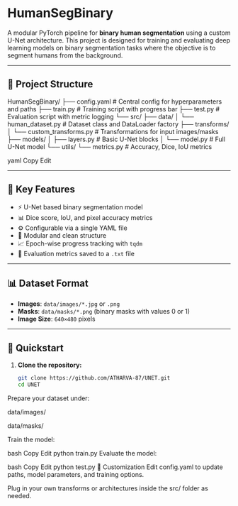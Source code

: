 # HumanSegBinary

A modular PyTorch pipeline for **binary human segmentation** using a custom U-Net architecture. This project is designed for training and evaluating deep learning models on binary segmentation tasks where the objective is to segment humans from the background.

---

## 📁 Project Structure

HumanSegBinary/
├── config.yaml # Central config for hyperparameters and paths
├── train.py # Training script with progress bar
├── test.py # Evaluation script with metric logging
└── src/
├── data/
│ └── human_dataset.py # Dataset class and DataLoader factory
├── transforms/
│ └── custom_transforms.py # Transformations for input images/masks
├── models/
│ ├── layers.py # Basic U-Net blocks
│ └── model.py # Full U-Net model
└── utils/
└── metrics.py # Accuracy, Dice, IoU metrics

yaml
Copy
Edit

---

## 🧠 Key Features

- ⚡ U-Net based binary segmentation model  
- 📊 Dice score, IoU, and pixel accuracy metrics  
- ⚙️ Configurable via a single YAML file  
- 🧹 Modular and clean structure  
- 📈 Epoch-wise progress tracking with `tqdm`  
- 📝 Evaluation metrics saved to a `.txt` file  

---

## 📊 Dataset Format

- **Images**: `data/images/*.jpg` or `.png`  
- **Masks**: `data/masks/*.png` (binary masks with values 0 or 1)  
- **Image Size**: `640×480` pixels  

---

## 🚀 Quickstart

1. **Clone the repository:**

   ```bash
   git clone https://github.com/ATHARVA-87/UNET.git
   cd UNET
Prepare your dataset under:

data/images/

data/masks/

Train the model:

bash
Copy
Edit
python train.py
Evaluate the model:

bash
Copy
Edit
python test.py
🧩 Customization
Edit config.yaml to update paths, model parameters, and training options.

Plug in your own transforms or architectures inside the src/ folder as needed.


